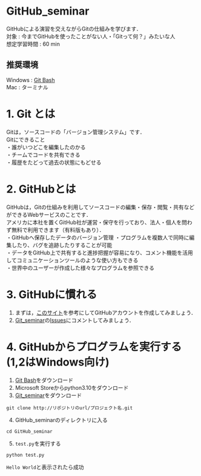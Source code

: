 # GitHub_seminar
GitHubによる演習を交えながらGitの仕組みを学びます．  
対象 : 今までGitHubを使ったことがない人・「Gitって何？」みたいな人  
想定学習時間 : 60 min

## 推奨環境
Windows : [Git Bash](https://gitforwindows.org/)  
Mac : ターミナル

# 1. Git とは
Gitは，ソースコードの「バージョン管理システム」です．  
Gitにできること  
・誰がいつどこを編集したのかる    
・チームでコードを共有できる  
・履歴をたどって過去の状態にもどせる

# 2. GitHubとは
GitHubは，Gitの仕組みを利用してソースコードの編集・保存・閲覧・共有などができるWebサービスのことです．  
アメリカに本社を置くGitHub社が運営・保守を行っており、法人・個人を問わず無料で利用できます（有料版もあり）．  
・GitHubへ保存したデータのバージョン管理
・プログラムを複数人で同時に編集したり、バグを追跡したりすることが可能  
・データをGitHub上で共有すると進捗把握が容易になり、コメント機能を活用してコミュニケーションツールのような使い方もできる  
・世界中のユーザーが作成した様々なプログラムを参照できる

# 3. GitHubに慣れる
1. まずは，[このサイト](https://qiita.com/ayatokura/items/9eabb7ae20752e6dc79d)を参考にしてGitHubアカウントを作成してみましょう．
2. [Git_seminar](https://github.com/Corufa/Git_seminar)の[Issues](https://github.com/Corufa/Git_seminar/issues)にコメントしてみましょう．

# 4. GitHubからプログラムを実行する(1,2はWindows向け)
1. [Git Bash](https://gitforwindows.org/)をダウンロード
2. Microsoft Storeからpython3.10をダウンロード 
3. [Git_seminar](https://github.com/Corufa/Git_seminar)をダウンロード
```
git clone http://リポジトリのurl/プロジェクト名.git
```
4. GitHub_seminarのディレクトリに入る
```
cd GitHub_seminar
```
5. `test.py`を実行する
```
python test.py
```
`Hello World`と表示されたら成功
